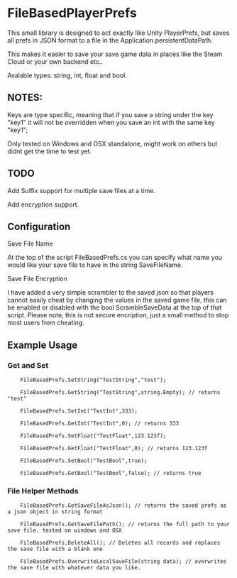 # FileBasedPlayerPrefs

This small library is designed to act exactly like Unity PlayerPrefs, but saves all prefs in JSON format to a file in the Application.persistentDataPath.

This makes it easier to save your save game data in places like the Steam Cloud or your own backend etc..

Avalable types: string, int, float and bool.

## NOTES:

Keys are type specific, meaning that if you save a string under the key "key1" it will not be overridden when you save an int with the same key "key1";

Only tested on Windows and OSX standalone, might work on others but didnt get the time to test yet.

## TODO

Add Suffix support for multiple save files at a time.

Add encryption support.


## Configuration

Save File Name

At the top of the script FileBasedPrefs.cs you can specify what name you would like your save file to have in the string SaveFileName.

Save File Encryption

I have added a very simple scrambler to the saved json so that players cannot easily cheat by changing the values in the saved game file, this can be enabled or disabled with the bool ScrambleSaveData at the top of that script. Please note, this is not secure encription, just a small method to stop most users from cheating.

## Example Usage

### Get and Set
```
    FileBasedPrefs.SetString("TestString","test");

    FileBasedPrefs.GetString("TestString",string.Empty); // returns "test"
    
    FileBasedPrefs.SetInt("TestInt",333);

    FileBasedPrefs.GetInt("TestInt",0); // returns 333
    
    FileBasedPrefs.SetFloat("TestFloat",123.123f);

    FileBasedPrefs.GetFloat("TestFloat",0); // returns 123.123f
    
    FileBasedPrefs.SetBool("TestBool",true);

    FileBasedPrefs.GetBool("TestBool",false); // returns true
```
### File Helper Methods
```
    FileBasedPrefs.GetSaveFileAsJson(); // returns the saved prefs as a json object in string format 
    
    FileBasedPrefs.GetSaveFilePath(); // returns the full path to your save file. tested on windows and OSX
    
    FileBasedPrefs.DeleteAll(); // Deletes all records and replaces the save file with a blank one
    
    FileBasedPrefs.OverwriteLocalSaveFile(string data); // overwrites the save file with whatever data you like.
```
